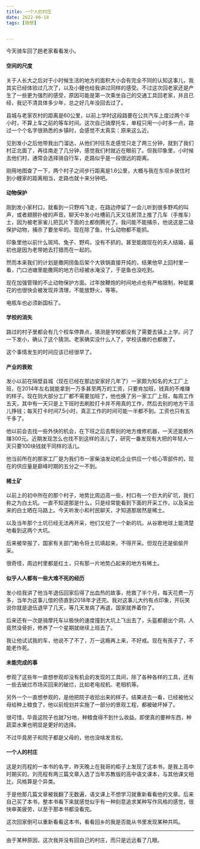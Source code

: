 ```yaml
---
title: 一个人的村庄
date: 2022-06-18
tags: [随想]


---
```


今天骑车回了趟老家看看发小。

#### 空间的尺度

关于人长大之后对于小时候生活的地方的面积大小会有完全不同的认知这事儿，我其实已经体验过几次了，以及小鲤也给我讲过同样的感受。不过这次回老家还是产生了一些更为强烈的感受，原因可能是第一次乘坐自己的交通工具回老家，并且已经，我记不清具体多少年，总之好几年没回去过了。

县城与老家农村的距离是60公里，以前上学时这段路要在公共汽车上度过两个半小时，不算上车之前的等车时间。这次自己骑摩托车，单程只用一小时多一点，路过一个个名字很熟悉的乡镇时，会感觉不太真实：原来这么近。

见到发小之后他带我出门溜达，从他们村往东走感觉只走了两三分钟，就到了我们村正北面了，再往南走了几分钟，感觉我们村就近在眼前了。但我印象里，小时候去他们村，通常会选择骑自行车，走路似乎是一段很远的距离。

刚用地图查了一下，两个村子之间步行距离是1.6公里，大概与我在东坝乡居住时到小鲤家的距离相当，走路也就十来分钟吧。

#### 动物保护

刚到发小家村口，就看到一只野鸡飞走，在路边停留了一会儿听到很多野鸡的叫声，或者翅膀扑棱的声音。聊天中发小吐槽前几天又往房顶上推了几车（手推车）土，因为被老家雀儿把瓦片下面的土都倒腾光了。我问能不能捕杀，他说这是二级保护动物，捕杀了要坐牢的。现在除了鱼，什么动物都不能抓。

印象里他以前什么斑鸠、兔子、野鸡，没有不抓的。甚至能跟现在的夫人结婚，最初也是因为老带她去打猎而在一起的。

然而本来我们的计划是撒网捞鱼后架个大铁锅直接开炖的，结果他早上回村里一看，门口池塘里能撒网的地方已经被水淹没了，于是鱼也没吃到。

现在加强管理的不止动物保护方面。过年放鞭炮的时间地点也有严格限制，种罂粟花的也很快会被发现并清理，不能放野火，等等。

电瓶车也必须新国标了。

#### 学校的消失

路过的村子里都会有几个校车停靠点，猜测是学校都没有了需要去镇上上学。问了一下发小，确认了这个猜测。老家确实没什么人了，学校该撤的也都撤了。

这个事情发生的时间应该已经很早了。

#### 产业的衰败

发小以前在隔壁县城（现在已经在那边安家好几年了）一家颇为知名的大工厂上班，在2014年左右就能拿到一万多甚至两万的工资，只要肯加班，钱真的不难赚的样子。现在则大部分工厂都不需要加班了，他也换了另一家工厂上班，每周工作五天，其中有一天只是上下班时去刷脸打卡并不用真的工作，然后去别的地方干活儿挣钱；每天打卡时间7.5小时，真正工作的时间可能一半都不到。工资也只有五千多了。

他以前会去找一些外快的机会，在下班之后去帮别的地方维修机器，一天还能额外赚300元。近期发现怎么也找不到这样的活儿了，研究一番发现有大把的年轻人一天只要100块钱就干同样的活儿。

他当前所在的那家工厂是为我们市一家柴油发动机企业供应一个核心零部件的，现在的供应量是巅峰时期的五分之一不到。

#### 稀土矿

以前上的初中所在的那个村子，地势比周边高一些，村口有一个巨大的矿坑，我们称之为白土坑。一直不知道那是什么，只是经常能看到下面的开采工作，以及采出来的白土晒在马路上。今天听发小和村民聊天，才知道那居然是稀土。

以及当年那个土坑已经无法再开采，他们又挖了一个新的坑。从谷歌地球上能清楚地看到这两个大坑。

后来被举报了，国家有关部门勒令将土坑填起来，不得开采。但现在还是偷偷开采。

很奇怪，周边村里都是红土，只有那一片地势凸起来的地方有稀土。

#### 似乎人人都有一些大难不死的经历

发小给我讲了他当年退伍回家后得了出血热的故事，抢救了半个月，每天花费一万多，当年为这事儿借的债直到2018年才还完。我对这事儿大约有点印象，开玩笑说你就是退伍退早了几天，等几天发病了再退，国家就养着你了。

后来还有一次是骑摩托车以极快的速度撞到大坑上飞出去了，头盔都磨出个洞，人竟然没骨折，修养了一个星期就继续上班去了。

我让他试试我的车，他说不了不了，万一这瘾再上来，不好戒。现在有孩子了，不能老作死。

#### 未能完成的事

参观了这些年一直想参观却没有机会的发现的工具间，除了各种各样的工具，还有一些去破烂市场买回来的破烂，比如老电视机、老相机等。

另外一个一直想参观的，是他把院子收拾出来的样子。结果进去一看，已经被他父母给种上粮食了，他以前规划并实施了一部分的景观工程，都被破坏掉了。

很可惜，毕竟这院子也就7分地，种粮食得不到什么收益。即使真的要种东西，种蔬菜水果也明显是更好的选择。

不过毕竟房子和院子都是父母的，他也没啥发言权。

#### 一个人的村庄

这是刘亮程的一本书的名字，昨天晚上在我哥的柜子上发现了这本书，是我上高中时期买的。刘亮程有两三篇文章入选了当年苏教版的高中语文课本，与其他课文相比，风格算是个异类。

于是他那几篇文章被我翻了无数遍，语文课上不想学习就重新看看他的文章。后来自己买了本书，整本书看下来就感觉似乎有一种刻意追求某种写作风格的感觉，很快审美疲劳，以至于那本书都没看完。

这次回家倒可以重新看看这本书，看看回乡的我是否能从书里发现某种共鸣。

---

由于某种原因，这次我并没有回自己的村庄，而只是远远看了几眼。







